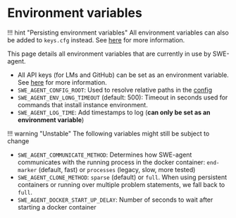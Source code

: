 # Environment variables

!!! hint "Persisting environment variables"
    All environment variables can also be added to `keys.cfg` instead.
    See [here](../installation/keys.md) for more information.

This page details all environment variables that are currently in use by SWE-agent.

* All API keys (for LMs and GitHub) can be set as an environment variable. See [here](../installation/keys.md) for more information.
* `SWE_AGENT_CONFIG_ROOT`: Used to resolve relative paths in the [config](config.md)
* `SWE_AGENT_ENV_LONG_TIMEOUT` (default: 500): Timeout in seconds used for commands that install instance environment.
* `SWE_AGENT_LOG_TIME`: Add timestamps to log (**can only be set as an environment variable**)

!!! warning "Unstable"
    The following variables might still be subject to change

* `SWE_AGENT_COMMUNICATE_METHOD`: Determines how SWE-agent communicates with the running process in the docker container: `end-marker` (default, fast) or `processes` (legacy, slow, more tested)
* `SWE_AGENT_CLONE_METHOD`: `sparse` (default) or `full`. When using persistent containers or running over multiple problem statements, we fall back to `full`.
* `SWE_AGENT_DOCKER_START_UP_DELAY`: Number of seconds to wait after starting a docker container

